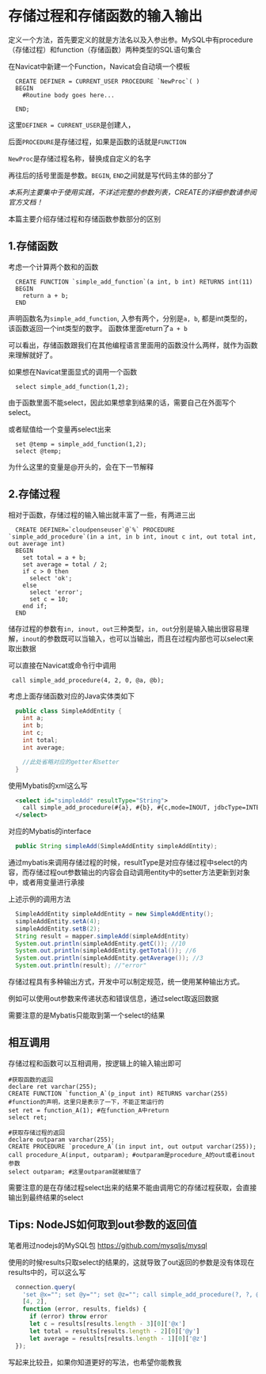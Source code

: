 # 存储过程和存储函数的输入输出

定义一个方法，首先要定义的就是方法名以及入参出参。MySQL中有procedure（存储过程）和function（存储函数）两种类型的SQL语句集合

在Navicat中新建一个Function，Navicat会自动填一个模板

``` MySQL
  CREATE DEFINER = CURRENT_USER PROCEDURE `NewProc`( )
  BEGIN
    #Routine body goes here...

  END;
```

这里`DEFINER = CURRENT_USER`是创建人，

后面`PROCEDURE`是存储过程，如果是函数的话就是`FUNCTION`

`NewProc`是存储过程名称，替换成自定义的名字

再往后的括号里面是参数。`BEGIN`, `END`之间就是写代码主体的部分了

*本系列主要集中于使用实践，不详述完整的参数列表，CREATE的详细参数请参阅官方文档！*

本篇主要介绍存储过程和存储函数参数部分的区别

## 1.存储函数

考虑一个计算两个数和的函数

```MySQL
  CREATE FUNCTION `simple_add_function`(a int, b int) RETURNS int(11)
  BEGIN
    return a + b;
  END
```

声明函数名为`simple_add_function`, 入参有两个，分别是`a, b`, 都是int类型的，该函数返回一个int类型的数字。
函数体里面return了`a + b`

可以看出，存储函数跟我们在其他编程语言里面用的函数没什么两样，就作为函数来理解就好了。

如果想在Navicat里面显式的调用一个函数

``` MySQL
  select simple_add_function(1,2);
```

由于函数里面不能select，因此如果想拿到结果的话，需要自己在外面写个select。

或者赋值给一个变量再select出来

``` MySQL
  set @temp = simple_add_function(1,2);
  select @temp;
```

为什么这里的变量是@开头的，会在下一节解释

## 2.存储过程

相对于函数，存储过程的输入输出就丰富了一些，有两进三出

```mysql
  CREATE DEFINER=`cloudpenseuser`@`%` PROCEDURE `simple_add_procedure`(in a int, in b int, inout c int, out total int, out average int)
  BEGIN
    set total = a + b;
    set average = total / 2;
    if c > 0 then
      select 'ok';
    else
      select 'error';
      set c = 10;
    end if;
  END
```

储存过程的参数有`in, inout, out`三种类型，`in, out`分别是输入输出很容易理解，`inout`的参数既可以当输入，也可以当输出，而且在过程内部也可以select来取出数据

可以直接在Navicat或命令行中调用

```Mysql
 call simple_add_procedure(4, 2, 0, @a, @b);
```

考虑上面存储函数对应的Java实体类如下

```Java
  public class SimpleAddEntity {
    int a;
    int b;
    int c;
    int total;
    int average;

    //此处省略对应的getter和setter
  }
```

使用Mybatis的xml这么写

```Xml
  <select id="simpleAdd" resultType="String">
    call simple_add_procedure(#{a}, #{b}, #{c,mode=INOUT, jdbcType=INTEGER}, #{total, mode=OUT, jdbcType=INTEGER, #{average, mode=OUT, jdbcType=INTEGER}})
  </select>
```

对应的Mybatis的interface

```Java
  public String simpleAdd(SimpleAddEntity simpleAddEntity);
```

通过mybatis来调用存储过程的时候，resultType是对应存储过程中select的内容，而存储过程out参数输出的内容会自动调用entity中的setter方法更新到对象中，或者用变量进行承接

上述示例的调用方法

```Java
  SimpleAddEntity simpleAddEntity = new SimpleAddEntity();
  simpleAddEntity.setA(4);
  simpleAddEntity.setB(2);
  String result = mapper.simpleAdd(simpleAddEntity)
  System.out.println(simpleAddEntity.getC()); //10
  System.out.println(simpleAddEntity.getTotal()); //6
  System.out.println(simpleAddEntity.getAverage()); //3
  System.out.println(result); //"error"
```

存储过程具有多种输出方式，开发中可以制定规范，统一使用某种输出方式。

例如可以使用out参数来传递状态和错误信息，通过select取返回数据

需要注意的是Mybatis只能取到第一个select的结果

## 相互调用

存储过程和函数可以互相调用，按逻辑上的输入输出即可

```mysql
#获取函数的返回
declare ret varchar(255);
CREATE FUNCTION `function_A`(p_input int) RETURNS varchar(255) #function的声明，这里只是表示了一下，不能正常运行的
set ret = function_A(1); #在function_A中return
select ret;

#获取存储过程的返回
declare outparam varchar(255);
CREATE PROCEDURE `procedure_A`(in input int, out output varchar(255));
call procedure_A(input, outparam); #outparam是procedure_A的out或者inout参数
select outparam; #这里outparam就被赋值了
```

需要注意的是在存储过程select出来的结果不能由调用它的存储过程获取，会直接输出到最终结果的select

## Tips: NodeJS如何取到out参数的返回值

笔者用过nodejs的MySQL包 https://github.com/mysqljs/mysql

使用的时候results只取select的结果的，这就导致了out返回的参数是没有体现在results中的，可以这么写

```JavaScript
  connection.query(
    'set @x=""; set @y=""; set @z=""; call simple_add_procedure(?, ?, @x, @y, @z); select @x; select@y;  select@z',
    [4, 2],
    function (error, results, fields) {
      if (error) throw error
      let c = results[results.length - 3][0]['@x']
      let total = results[results.length - 2][0]['@y']
      let average = results[results.length - 1][0]['@z']
  });
```

写起来比较丑，如果你知道更好的写法，也希望你能教我
